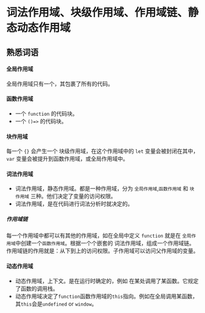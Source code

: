 # 词法作用域、块级作用域、作用域链、静态动态作用域

## 熟悉词语

#### 全局作用域

全局作用域只有一个，其包裹了所有的代码。

#### 函数作用域

- 一个 `function` 的代码块。
- 一个 `()=>` 的代码块。

#### 块作用域

每一个 `{}` 会产生一个 块级作用域，在这个作用域中的 `let` 变量会被封闭在其中，`var` 变量会被提升到函数作用域，或全局作用域中。

#### 词法作用域

- 词法作用域，静态作用域。都是一种作用域，分为 `全局作用域`,`函数作用域` 和 `块作用域` 三种。他们决定了变量的访问权限。
- 词法作用域，是在代码进行词法分析时就决定的。

##### 作用域链

每一个作用域中都可以有其他的作用域，如在全局中定义 `function` 就是在 `全局作用域`中创建一个`函数作用域`。根据一个个嵌套的 词法作用域，组成一个作用域链。作用域链的作用就是：从下到上的访问权限。子作用域可以访问父作用域的变量。

#### 动态作用域

- 动态作用域，上下文。是在运行时确定的，例如 在某处调用了某函数。它规定了函数的调用栈。
- 动态作用域决定了`function`函数作用域的`this`指向。例如在全局调用某函数，其`this`会是`undefined` or `window`。
